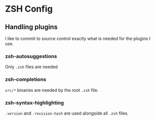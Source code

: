# ZSH Config

## Handling plugins

I like to commit to source control exactly what is needed for the plugins I use.

### zsh-autosuggestions

Only `.zsh` files are needed

### zsh-completions

`src/*` binaries are needed by the root `.zsh` file.

### zsh-syntax-highlighting

`.version` and `.revision-hash` are used alongside all `.zsh` files.

